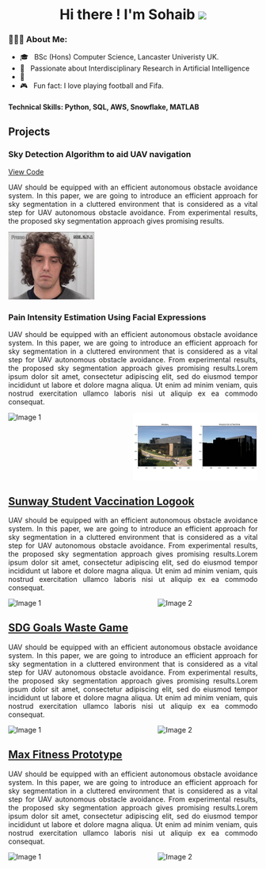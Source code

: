 <h1 align="center">Hi there ! I'm Sohaib <span><img src="https://raw.githubusercontent.com/MartinHeinz/MartinHeinz/master/wave.gif" width="30px"></span></h1>

<h3> 👨🏻‍💻 About Me: </h3>


  - 🎓 &nbsp; BSc (Hons) Computer Science, Lancaster Univeristy UK.
  - 💬 &nbsp; Passionate about Interdisciplinary Research in Artificial Intelligence
  - 🌱 &nbsp;
  - 🎮 &nbsp; Fun fact: I love playing football and Fifa.  





#### Technical Skills: Python, SQL, AWS, Snowflake, MATLAB


## Projects
### Sky Detection Algorithm to aid UAV navigation
<a href="https://github.com/sohaibanwar26/ScalaCovidApp">View Code</a>
<p align="justify"> UAV should be equipped with an efficient autonomous obstacle avoidance system. 
In this paper, we are going to introduce an efficient approach for sky segmentation in a cluttered environment that is considered as a vital step for UAV autonomous obstacle avoidance. From experimental results, the proposed sky segmentation approach gives promising results. <p/>

![Main picture](/assets/img/5-9302898x11.jpeg)




### Pain Intensity Estimation Using Facial Expressions
<p align="justify"> UAV should be equipped with an efficient autonomous obstacle avoidance system. 
In this paper, we are going to introduce an efficient approach for sky segmentation in a cluttered environment that is considered as a vital step for UAV autonomous obstacle avoidance. From experimental results, the proposed sky segmentation approach gives promising results.Lorem ipsum dolor sit amet, consectetur adipiscing elit, sed do eiusmod tempor incididunt ut labore et dolore magna aliqua. Ut enim ad minim veniam, quis nostrud exercitation ullamco laboris nisi ut aliquip ex ea commodo consequat. </p>
<div style="display: flex; justify-content: space-between;"> <img src="image1.jpg"alt="Image 1" style="width: 40%; height: 40%;" /> <img src="https://github.com/sohaibanwar26/portfolio/blob/main/Picture4.png" alt="Image 2"style="width: 50%; height: 50%;" /> </div>



## [Sunway Student Vaccination Logook](https://github.com/sohaibanwar26/ScalaCovidApp)
<p align="justify"> UAV should be equipped with an efficient autonomous obstacle avoidance system. 
In this paper, we are going to introduce an efficient approach for sky segmentation in a cluttered environment that is considered as a vital step for UAV autonomous obstacle avoidance. From experimental results, the proposed sky segmentation approach gives promising results.Lorem ipsum dolor sit amet, consectetur adipiscing elit, sed do eiusmod tempor incididunt ut labore et dolore magna aliqua. Ut enim ad minim veniam, quis nostrud exercitation ullamco laboris nisi ut aliquip ex ea commodo consequat. </p>
<div style="display: flex; justify-content: space-between;"> <img src="image1.jpg"alt="Image 1" style="width: 40%; height: 40%;" /> <img src="image2.jpg" alt="Image 2"style="width: 40%; height: 40%;" /> </div>



## [SDG Goals Waste Game](https://github.com/sohaibanwar26/ScalaCovidApp)
<p align="justify"> UAV should be equipped with an efficient autonomous obstacle avoidance system. 
In this paper, we are going to introduce an efficient approach for sky segmentation in a cluttered environment that is considered as a vital step for UAV autonomous obstacle avoidance. From experimental results, the proposed sky segmentation approach gives promising results.Lorem ipsum dolor sit amet, consectetur adipiscing elit, sed do eiusmod tempor incididunt ut labore et dolore magna aliqua. Ut enim ad minim veniam, quis nostrud exercitation ullamco laboris nisi ut aliquip ex ea commodo consequat. </p>
<div style="display: flex; justify-content: space-between;"> <img src="image1.jpg"alt="Image 1" style="width: 40%; height: 40%;" /> <img src="image2.jpg" alt="Image 2"style="width: 40%; height: 40%;" /> </div>


## [Max Fitness Prototype](https://github.com/sohaibanwar26/ScalaCovidApp)
<p align="justify"> UAV should be equipped with an efficient autonomous obstacle avoidance system. 
In this paper, we are going to introduce an efficient approach for sky segmentation in a cluttered environment that is considered as a vital step for UAV autonomous obstacle avoidance. 
From experimental results, the proposed sky segmentation approach gives promising results.Lorem ipsum dolor sit amet, consectetur adipiscing elit, sed do eiusmod tempor incididunt ut labore et dolore magna aliqua. Ut enim ad minim veniam, quis nostrud exercitation ullamco laboris nisi ut aliquip ex ea commodo consequat. </p>
<div style="display: flex; justify-content: space-between;"> <img src="image1.jpg"alt="Image 1" style="width: 40%; height: 40%;" /> <img src="image2.jpg" alt="Image 2"style="width: 40%; height: 40%;" /> </div>


